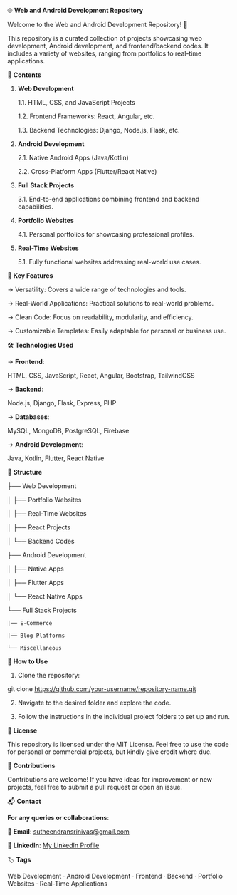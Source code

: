 🌐 **********Web and Android Development Repository**********

Welcome to the Web and Android Development Repository! 🚀

This repository is a curated collection of projects showcasing web development, Android development, and frontend/backend codes. It includes a variety of websites, ranging from portfolios to real-time applications.

📌 ************Contents************

1. ******Web Development******
   
    1.1. HTML, CSS, and JavaScript Projects

    1.2. Frontend Frameworks: React, Angular, etc.

    1.3. Backend Technologies: Django, Node.js, Flask, etc.


2. ******Android Development******
   
    2.1. Native Android Apps (Java/Kotlin)

    2.2. Cross-Platform Apps (Flutter/React Native)


3. ******Full Stack Projects******
   
    3.1. End-to-end applications combining frontend and backend capabilities.


4. ******Portfolio Websites******
   
    4.1. Personal portfolios for showcasing professional profiles.


5. ********Real-Time Websites********
   
    5.1. Fully functional websites addressing real-world use cases.


🚀 ************Key Features************


-> Versatility: Covers a wide range of technologies and tools.

-> Real-World Applications: Practical solutions to real-world problems.

-> Clean Code: Focus on readability, modularity, and efficiency.

-> Customizable Templates: Easily adaptable for personal or business use.


🛠️ ************Technologies Used************


-> ********Frontend********:

HTML, CSS, JavaScript, React, Angular, Bootstrap, TailwindCSS


-> ********Backend********:

Node.js, Django, Flask, Express, PHP


-> ********Databases********:

MySQL, MongoDB, PostgreSQL, Firebase


-> ******Android Development******:

Java, Kotlin, Flutter, React Native


📂 ********Structure********


├── Web Development

│   ├── Portfolio Websites

│   ├── Real-Time Websites

│   ├── React Projects

│   └── Backend Codes

├── Android Development

│   ├── Native Apps

│   ├── Flutter Apps

│   └── React Native Apps

└── Full Stack Projects

    |── E-Commerce
    
    |── Blog Platforms
    
    └── Miscellaneous
    

🎯 ************How to Use************


1. Clone the repository:
   
git clone https://github.com/your-username/repository-name.git

2. Navigate to the desired folder and explore the code.
   
3. Follow the instructions in the individual project folders to set up and run.
   

📄 ************License************


This repository is licensed under the MIT License. Feel free to use the code for personal or commercial projects, but kindly give credit where due.


🌟 ************Contributions************

Contributions are welcome! If you have ideas for improvement or new projects, feel free to submit a pull request or open an issue.


📬 ************Contact************


********For any queries or collaborations********:


📧 ********Email********: sutheendransrinivas@gmail.com

💼 ********LinkedIn********: [My LinkedIn Profile](https://www.linkedin.com/in/s-sutheendran-112183105/)


🏷️ ************Tags************


Web Development · Android Development · Frontend · Backend · Portfolio Websites · Real-Time Applications
